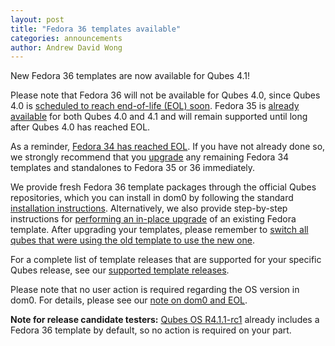 ```yaml
---
layout: post
title: "Fedora 36 templates available"
categories: announcements
author: Andrew David Wong
---
```


New Fedora 36 templates are now available for Qubes 4.1!

Please note that Fedora 36 will not be available for Qubes 4.0, since
Qubes 4.0 is [scheduled to reach end-of-life (EOL) soon]. Fedora 35 is
[already available] for both Qubes 4.0 and 4.1 and will remain supported
until long after Qubes 4.0 has reached EOL.

As a reminder, [Fedora 34 has reached EOL]. If you have not already done
so, we strongly recommend that you [upgrade] any remaining Fedora 34
templates and standalones to Fedora 35 or 36 immediately.

We provide fresh Fedora 36 template packages through the official Qubes
repositories, which you can install in dom0 by following the standard
[installation instructions]. Alternatively, we also provide step-by-step
instructions for [performing an in-place upgrade] of an existing Fedora
template. After upgrading your templates, please remember to [switch all
qubes that were using the old template to use the new one][switching].

For a complete list of template releases that are supported for your
specific Qubes release, see our [supported template releases].

Please note that no user action is required regarding the OS version in
dom0. For details, please see our [note on dom0 and EOL].

**Note for release candidate testers:** [Qubes OS R4.1.1-rc1] already
includes a Fedora 36 template by default, so no action is required on
your part.


[scheduled to reach end-of-life (EOL) soon]: https://doc.qubes-os.org/en/latest/user/downloading-installing-upgrading/supported-releases.html#qubes-os
[already available]: /news/2022/05/26/fedora-34-approaching-eol-fedora-35-templates-available/
[Fedora 34 has reached EOL]: /news/2022/06/07/fedora-34-eol/
[upgrade]: https://doc.qubes-os.org/en/latest/user/templates/fedora/fedora.html#upgrading
[installation instructions]: https://doc.qubes-os.org/en/latest/user/templates/fedora/fedora.html#installing
[performing an in-place upgrade]: /doc/templates/fedora/in-place-upgrade/
[switching]: https://doc.qubes-os.org/en/latest/user/templates/templates.html#switching
[supported template releases]: https://doc.qubes-os.org/en/latest/user/downloading-installing-upgrading/supported-releases.html#templates
[note on dom0 and EOL]: https://doc.qubes-os.org/en/latest/user/downloading-installing-upgrading/supported-releases.html#note-on-dom0-and-eol
[Qubes OS R4.1.1-rc1]: /news/2022/06/27/qubes-4-1-1-rc1/
